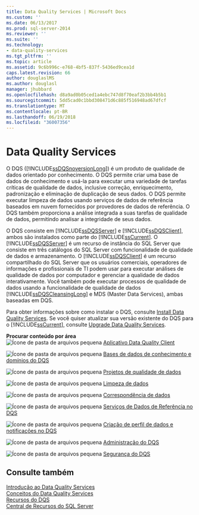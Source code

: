 ```yaml
---
title: Data Quality Services | Microsoft Docs
ms.custom: ''
ms.date: 06/13/2017
ms.prod: sql-server-2014
ms.reviewer: ''
ms.suite: ''
ms.technology:
- data-quality-services
ms.tgt_pltfrm: ''
ms.topic: article
ms.assetid: 9c6b996c-e768-4bf5-837f-5436ed9cea1d
caps.latest.revision: 66
author: douglaslMS
ms.author: douglasl
manager: jhubbard
ms.openlocfilehash: d8a9ad0b05ced1a4ebc747d8f70eaf2b3bb4b5b1
ms.sourcegitcommit: 5dd5cad0c1bbd308471d6c885f516948ad67dfcf
ms.translationtype: MT
ms.contentlocale: pt-BR
ms.lasthandoff: 06/19/2018
ms.locfileid: "36007356"
---
```

# <a name="data-quality-services"></a>Data Quality Services
  O DQS ([!INCLUDE[ssDQSnoversionLong](../includes/ssdqsnoversionlong-md.md)]) é um produto de qualidade de dados orientado por conhecimento. O DQS permite criar uma base de dados de conhecimento e usá-la para executar uma variedade de tarefas críticas de qualidade de dados, inclusive correção, enriquecimento, padronização e eliminação de duplicação de seus dados. O DQS permite executar limpeza de dados usando serviços de dados de referência baseados em nuvem fornecidos por provedores de dados de referência. O DQS também proporciona a análise integrada a suas tarefas de qualidade de dados, permitindo analisar a integridade de seus dados.  
  
 O DQS consiste em [!INCLUDE[ssDQSServer](../includes/ssdqsserver-md.md)] e [!INCLUDE[ssDQSClient](../includes/ssdqsclient-md.md)], ambos são instalados como parte do [!INCLUDE[ssCurrent](../includes/sscurrent-md.md)]. O [!INCLUDE[ssDQSServer](../includes/ssdqsserver-md.md)] é um recurso de instância do SQL Server que consiste em três catálogos do SQL Server com funcionalidade de qualidade de dados e armazenamento. O [!INCLUDE[ssDQSClient](../includes/ssdqsclient-md.md)] é um recurso compartilhado do SQL Server que os usuários comerciais, operadores de informações e profissionais de TI podem usar para executar análises de qualidade de dados por computador e gerenciar a qualidade de dados interativamente. Você também pode executar processos de qualidade de dados usando a funcionalidade de qualidade de dados [!INCLUDE[ssDQSCleansingLong](../includes/ssdqscleansinglong-md.md)] e MDS (Master Data Services), ambas baseadas em DQS.  
  
 Para obter informações sobre como instalar o DQS, consulte [Install Data Quality Services](install-windows/install-data-quality-services.md). Se você quiser atualizar sua versão existente do DQS para o [!INCLUDE[ssCurrent](../includes/sscurrent-md.md)], consulte [Upgrade Data Quality Services](../database-engine/install-windows/upgrade-data-quality-services.md).  
  
 **Procurar conteúdo por área**  
 ![Ícone de pasta de arquivos pequena](../../2014/integration-services/media/filefolder-small.gif "Small File Folder Icon") [Aplicativo Data Quality Client](../../2014/data-quality-services/data-quality-client-application.md)  
  
 ![Ícone de pasta de arquivos pequena](../../2014/integration-services/media/filefolder-small.gif "Small File Folder Icon") [Bases de dados de conhecimento e domínios do DQS](../../2014/data-quality-services/dqs-knowledge-bases-and-domains.md)  
  
 ![Ícone de pasta de arquivos pequena](../../2014/integration-services/media/filefolder-small.gif "Small File Folder Icon") [Projetos de qualidade de dados](../../2014/data-quality-services/data-quality-projects-dqs.md)  
  
 ![Ícone de pasta de arquivos pequena](../../2014/integration-services/media/filefolder-small.gif "Small File Folder Icon") [Limpeza de dados](../../2014/data-quality-services/data-cleansing.md)  
  
 ![Ícone de pasta de arquivos pequena](../../2014/integration-services/media/filefolder-small.gif "Small File Folder Icon") [Correspondência de dados](../../2014/data-quality-services/data-matching.md)  
  
 ![Ícone de pasta de arquivos pequena](../../2014/integration-services/media/filefolder-small.gif "Small File Folder Icon") [Serviços de Dados de Referência no DQS](../../2014/data-quality-services/reference-data-services-in-dqs.md)  
  
 ![Ícone de pasta de arquivos pequena](../../2014/integration-services/media/filefolder-small.gif "Small File Folder Icon") [Criação de perfil de dados e notificações no DQS](../../2014/data-quality-services/data-profiling-and-notifications-in-dqs.md)  
  
 ![Ícone de pasta de arquivos pequena](../../2014/integration-services/media/filefolder-small.gif "Small File Folder Icon") [Administração do DQS](../../2014/data-quality-services/dqs-administration.md)  
  
 ![Ícone de pasta de arquivos pequena](../../2014/integration-services/media/filefolder-small.gif "Small File Folder Icon") [Segurança do DQS](../../2014/data-quality-services/dqs-security.md)  
  
## <a name="see-also"></a>Consulte também  
 [Introdução ao Data Quality Services](../../2014/data-quality-services/introduction-to-data-quality-services.md)   
 [Conceitos do Data Quality Services](../../2014/data-quality-services/data-quality-services-concepts.md)   
 [Recursos do DQS](http://technet.microsoft.com/sqlserver/hh780961)   
 [Central de Recursos do SQL Server](http://go.microsoft.com/fwlink/?linkID=219676)  
  
  